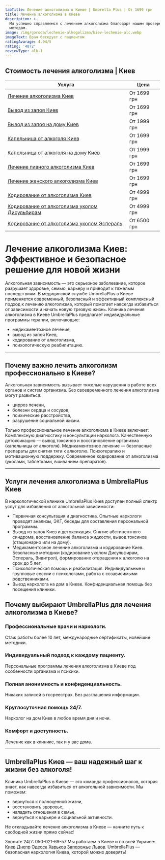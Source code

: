 ```yaml
---
tabTitle: Лечение алкоголизма в Киеве | Umbrella Plus | От 1699 грн
title: Лечение алкоголизма в Киеве
description: >-
  Мы успешно справляемся с лечением алкоголизма благодаря нашим проверенным
  методам.
image: /img/goroda/lechenie-alkogolizma/kiev-lechenie-alc.webp
imageText: Врач беседует с пациентом
ratingAvarage: 4.94/5
rating: '4872'
reviewType: alk-1
---
```


## Стоимость лечения алкоголизма | Киев

| Услуга                                                                                  | Цена        |
| --------------------------------------------------------------------------------------- | ----------- |
| [Лечение алкоголизма Киев](lechenie-alkogolizma-kiev)                                   | От 1699 грн |
| [Вывод из запоя Киев](Vivod-iz-zapoia-kiev)                                             | От 1699 грн |
| [Вывод из запоя на дому Киев](Vivod-iz-zapoia-na-domy-kiev)                             | От 1999 грн |
| [Капельница от алкоголя Киев](Kapelnica_ot_alkogola_kiev)                               | От 1699 грн |
| [Капельница от алкоголя на дому Киев](Kapelnica_ot_alkogola_na_domy_kiev)               | От 1999 грн |
| [Лечение пивного алкоголизма Киев](lechenie-pivnogi-alkogolizma-kiev)                   | От 1699 грн |
| [Лечение женского алкоголизма Киев](lechenie-jenskogo-alkogolizma-kiev)                 | От 1699 грн |
| [Кодирование от алкоголизма Киев](kodirovka-ot-alkogolia-kiev)                          | От 4999 грн |
| [Кодирование от алкоголизма уколом Дисульфирам](kodirovka-ot-alkogolia-disulfiram-kiev) | От 4999 грн |
| [Кодирование от алкоголизма уколом Эспераль](kodirovka-ot-alkogolizma-espiarl-kiev)     | От 6500 грн |

# Лечение алкоголизма Киев: Эффективное и безопасное решение для новой жизни

Алкогольная зависимость — это серьезное заболевание, которое разрушает здоровье, семью, карьеру и приводит к тяжелым последствиям. В медицинской службе UmbrellaPlus в Киеве применяется современный, безопасный и эффективный комплексный подход к лечению алкоголизма, который помогает навсегда избавиться от зависимости и начать новую трезвую жизнь.
 Клиника лечения алкоголизма в Киеве UmbrellaPlus предлагает индивидуальные программы терапии, включающие:

* медикаментозное лечение,
* вывод из запоя Киев,
* кодирование от алкоголизма,
* психологическую реабилитацию.

***

## Почему важно лечить алкоголизм профессионально в Киеве?

Алкогольная зависимость вызывает тяжелые нарушения в работе всех органов и систем организма. Без своевременного лечения алкоголизма могут развиться:

* цирроз печени,
* болезни сердца и сосудов,
* психические расстройства,
* разрушение социальной жизни.

Только профессиональное лечение алкоголизма в Киеве включает:
 Комплексную диагностику и консультации нарколога.
 Качественную детоксикацию — вывод токсинов и восстановление организма (капельницы от алкоголя).
 Медикаментозное лечение — безопасные препараты для снятия тяги к алкоголю.
 Психотерапию и мотивационную поддержку.
 Современное кодирование от алкоголизма (уколами, таблетками, вшиванием препаратов).

***

## Услуги лечения алкоголизма в UmbrellaPlus Киев

В наркологической клинике UmbrellaPlus Киев доступен полный спектр услуг для избавления от алкогольной зависимости:

* Первичная консультация и диагностика.
   Опытные наркологи проводят анализы, ЭКГ, беседы для составления персональной программы. 
* Вывод из запоя Киев и детоксикация.
   Снятие абстинентного синдрома, восстановление баланса жидкости, вывод токсинов (стационарно или на дому). 
* Медикаментозное лечение алкоголизма и кодирование Киев.
   Безопасные методики (кодирование уколом Дисульфирам, Эспераль, Вивитрол), формирование отвращения к алкоголю на срок до 5 лет. 
* Психологическая помощь и реабилитация.
   Индивидуальные и групповые сессии с психологами, работа с созависимыми родственниками. 
* Выезд нарколога на дом в Киеве.
   Конфиденциальная помощь без посещения клиники. 

## Почему выбирают UmbrellaPlus для лечения алкоголизма в Киеве?

### Профессиональные врачи и наркологи.

Стаж работы более 10 лет, международные сертификаты, новейшие методики.

### Индивидуальный подход к каждому пациенту.

Персональные программы лечения алкоголизма в Киеве под особенности организма и психики.

### Полная анонимность и конфиденциальность.

Никаких записей в госреестрах. Без разглашения информации.

### Круглосуточная помощь 24/7.

Нарколог на дом Киев в любое время дня и ночи.

### Комфорт и доступность.

Лечение как в клинике, так и у вас дома.

***

## UmbrellaPlus Киев — ваш надежный шаг к жизни без алкоголя!

Клиника UmbrellaPlus в Киеве — это команда профессионалов, которая знает, как навсегда избавиться от алкогольной зависимости.
 Мы поможем:

* вернуться к полноценной жизни,
* восстановить здоровье,
* наладить отношения в семье,
* вернуться к карьере и социальной активности.

Не откладывайте лечение алкоголизма в Киеве — начните путь к свободной жизни прямо сейчас!

Звоните 24/7: 050-021-69-57
 Мы работаем в Киеве и по всей Украине: [Киев](https://umbrella-plus.com.ua/kiev/) [Днепр](https://umbrella-plus.com.ua/dnepr/) [Одесса](https://umbrella-plus.com.ua/lechenie-alc/) [Харьков](https://umbrella-plus.com.ua/kharkiv/) [Запорожье](https://umbrella-plus.com.ua/zaporozie/) [Львов](https://umbrella-plus.com.ua/lviv/).
 UmbrellaPlus — безопасная наркология Киева, которой можно доверять!
